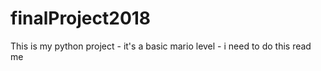 # finalProject2018
This is my python project - it's a basic mario level - i need to do this read me 
